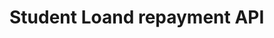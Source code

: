 # Student Loand repayment API



[interest]: http://www.studentloanrepayment.co.uk/portal/page?_pageid=93,6678642&_dad=portal&_schema=PORTAL